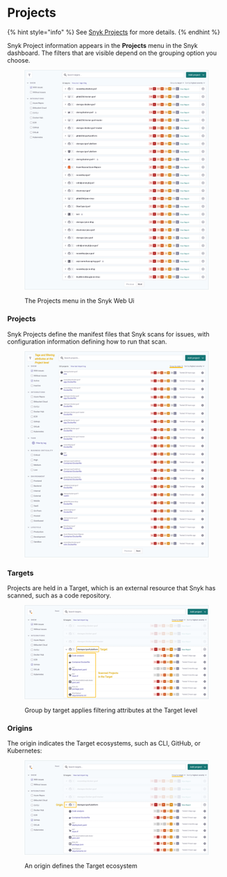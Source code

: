 # Projects

{% hint style="info" %}
See [Snyk Projects](../snyk-web-ui/introduction-to-snyk-projects/) for more details.
{% endhint %}

Snyk Project information appears in the **Projects** menu in the Snyk dashboard. The filters that are visible depend on the grouping option you choose. &#x20;

<figure><img src="../.gitbook/assets/projects-page_minimal options_20sept2022.png" alt="Screenshot of the Snyk Projects listing page showing various types of projects in a list"><figcaption><p>The Projects menu in the Snyk Web Ui</p></figcaption></figure>

### Projects

Snyk Projects define the manifest files that Snyk scans for issues, with configuration information defining how to run that scan.

<figure><img src="../.gitbook/assets/projects-only_20sept2022.png" alt="Screenshot highlighting the projects inside of a target in the Snyk UI"><figcaption></figcaption></figure>

### Targets

Projects are held in a Target, which is an external resource that Snyk has scanned, such as a code repository.

<figure><img src="../.gitbook/assets/targets-projects_20sept2022 (1).png" alt="Screenshot highlighting a project&#x27;s target inside the Snyk UI"><figcaption><p>Group by target applies filtering attributes at the Target level</p></figcaption></figure>

### Origins

The origin indicates the Target ecosystems, such as CLI, GitHub, or Kubernetes:

<figure><img src="../.gitbook/assets/targets-origin_20sept2022.png" alt="Screenshot highlighting a set of projects&#x27; origin inside the Snyk UI"><figcaption><p>An origin defines the Target ecosystem</p></figcaption></figure>

